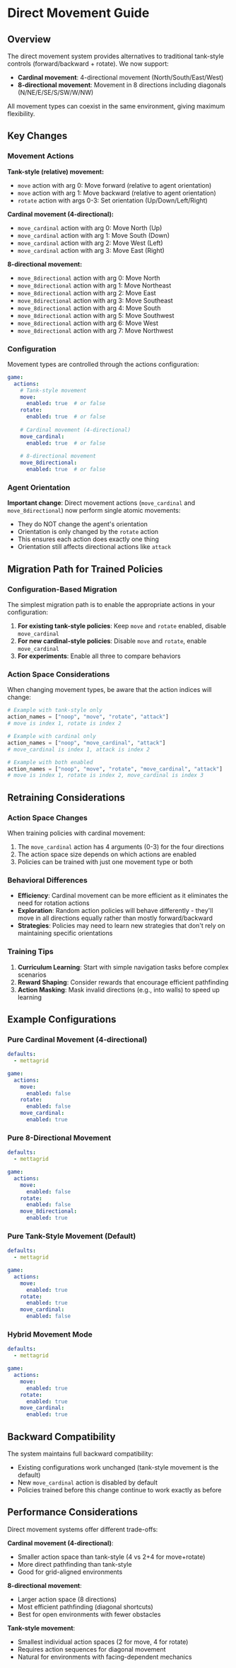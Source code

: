 # Direct Movement Guide

## Overview

The direct movement system provides alternatives to traditional tank-style controls (forward/backward + rotate). We now support:
- **Cardinal movement**: 4-directional movement (North/South/East/West)
- **8-directional movement**: Movement in 8 directions including diagonals (N/NE/E/SE/S/SW/W/NW)

All movement types can coexist in the same environment, giving maximum flexibility.

## Key Changes

### Movement Actions

**Tank-style (relative) movement:**
- `move` action with arg 0: Move forward (relative to agent orientation)
- `move` action with arg 1: Move backward (relative to agent orientation)
- `rotate` action with args 0-3: Set orientation (Up/Down/Left/Right)

**Cardinal movement (4-directional):**
- `move_cardinal` action with arg 0: Move North (Up)
- `move_cardinal` action with arg 1: Move South (Down)
- `move_cardinal` action with arg 2: Move West (Left)
- `move_cardinal` action with arg 3: Move East (Right)

**8-directional movement:**
- `move_8directional` action with arg 0: Move North
- `move_8directional` action with arg 1: Move Northeast
- `move_8directional` action with arg 2: Move East
- `move_8directional` action with arg 3: Move Southeast
- `move_8directional` action with arg 4: Move South
- `move_8directional` action with arg 5: Move Southwest
- `move_8directional` action with arg 6: Move West
- `move_8directional` action with arg 7: Move Northwest

### Configuration

Movement types are controlled through the actions configuration:

```yaml
game:
  actions:
    # Tank-style movement
    move:
      enabled: true  # or false
    rotate:
      enabled: true  # or false
    
    # Cardinal movement (4-directional)
    move_cardinal:
      enabled: true  # or false
    
    # 8-directional movement
    move_8directional:
      enabled: true  # or false
```

### Agent Orientation

**Important change**: Direct movement actions (`move_cardinal` and `move_8directional`) now perform single atomic movements:
- They do NOT change the agent's orientation
- Orientation is only changed by the `rotate` action
- This ensures each action does exactly one thing
- Orientation still affects directional actions like `attack`

## Migration Path for Trained Policies

### Configuration-Based Migration

The simplest migration path is to enable the appropriate actions in your configuration:

1. **For existing tank-style policies**: Keep `move` and `rotate` enabled, disable `move_cardinal`
2. **For new cardinal-style policies**: Disable `move` and `rotate`, enable `move_cardinal`
3. **For experiments**: Enable all three to compare behaviors

### Action Space Considerations

When changing movement types, be aware that the action indices will change:

```python
# Example with tank-style only
action_names = ["noop", "move", "rotate", "attack"]  
# move is index 1, rotate is index 2

# Example with cardinal only
action_names = ["noop", "move_cardinal", "attack"]
# move_cardinal is index 1, attack is index 2

# Example with both enabled
action_names = ["noop", "move", "rotate", "move_cardinal", "attack"]
# move is index 1, rotate is index 2, move_cardinal is index 3
```

## Retraining Considerations

### Action Space Changes

When training policies with cardinal movement:
1. The `move_cardinal` action has 4 arguments (0-3) for the four directions
2. The action space size depends on which actions are enabled
3. Policies can be trained with just one movement type or both

### Behavioral Differences

- **Efficiency**: Cardinal movement can be more efficient as it eliminates the need for rotation actions
- **Exploration**: Random action policies will behave differently - they'll move in all directions equally rather than mostly forward/backward
- **Strategies**: Policies may need to learn new strategies that don't rely on maintaining specific orientations

### Training Tips

1. **Curriculum Learning**: Start with simple navigation tasks before complex scenarios
2. **Reward Shaping**: Consider rewards that encourage efficient pathfinding
3. **Action Masking**: Mask invalid directions (e.g., into walls) to speed up learning

## Example Configurations

### Pure Cardinal Movement (4-directional)

```yaml
defaults:
  - mettagrid

game:
  actions:
    move:
      enabled: false
    rotate:
      enabled: false
    move_cardinal:
      enabled: true
```

### Pure 8-Directional Movement

```yaml
defaults:
  - mettagrid

game:
  actions:
    move:
      enabled: false
    rotate:
      enabled: false
    move_8directional:
      enabled: true
```

### Pure Tank-Style Movement (Default)

```yaml
defaults:
  - mettagrid

game:
  actions:
    move:
      enabled: true
    rotate:
      enabled: true
    move_cardinal:
      enabled: false
```

### Hybrid Movement Mode

```yaml
defaults:
  - mettagrid

game:
  actions:
    move:
      enabled: true
    rotate:
      enabled: true
    move_cardinal:
      enabled: true
```

## Backward Compatibility

The system maintains full backward compatibility:
- Existing configurations work unchanged (tank-style movement is the default)
- New `move_cardinal` action is disabled by default
- Policies trained before this change continue to work exactly as before

## Performance Considerations

Direct movement systems offer different trade-offs:

**Cardinal movement (4-directional)**:
- Smaller action space than tank-style (4 vs 2+4 for move+rotate)
- More direct pathfinding than tank-style
- Good for grid-aligned environments

**8-directional movement**:
- Larger action space (8 directions)
- Most efficient pathfinding (diagonal shortcuts)
- Best for open environments with fewer obstacles

**Tank-style movement**:
- Smallest individual action spaces (2 for move, 4 for rotate)
- Requires action sequences for diagonal movement
- Natural for environments with facing-dependent mechanics
